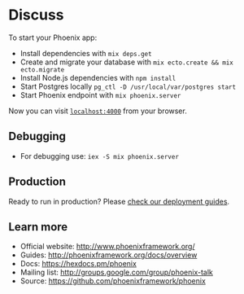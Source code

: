 # Discuss

To start your Phoenix app:

  * Install dependencies with `mix deps.get`
  * Create and migrate your database with `mix ecto.create && mix ecto.migrate`
  * Install Node.js dependencies with `npm install`
  * Start Postgres locally `pg_ctl -D /usr/local/var/postgres start`
  * Start Phoenix endpoint with `mix phoenix.server`

Now you can visit [`localhost:4000`](http://localhost:4000) from your browser.

## Debugging
  * For debugging use: `iex -S mix phoenix.server`

## Production

Ready to run in production? Please [check our deployment guides](http://www.phoenixframework.org/docs/deployment).

## Learn more

  * Official website: http://www.phoenixframework.org/
  * Guides: http://phoenixframework.org/docs/overview
  * Docs: https://hexdocs.pm/phoenix
  * Mailing list: http://groups.google.com/group/phoenix-talk
  * Source: https://github.com/phoenixframework/phoenix
